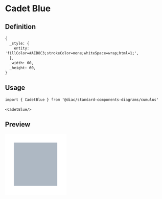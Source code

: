 # Cadet Blue

## Definition

```
{
  _style: { 
    entity: 'fillColor=#AEB8C3;strokeColor=none;whiteSpace=wrap;html=1;',
  },
  _width: 60,
  _height: 60,
}
```

## Usage

```
import { CadetBlue } from '@diac/standard-components-diagrams/cumulus'

<CadetBlue/>
```

## Preview

<img src="./cadet-blue.png" width="200"/>
